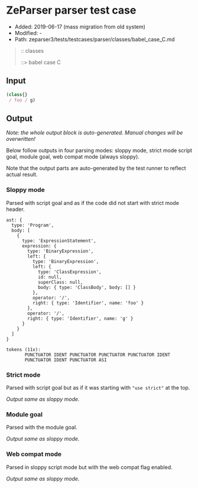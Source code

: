# ZeParser parser test case

- Added: 2019-06-17 (mass migration from old system)
- Modified: -
- Path: zeparser3/tests/testcases/parser/classes/babel_case_C.md

> :: classes
>
> ::> babel case C

## Input

`````js
(class{} 
 / foo / g)
`````

## Output

_Note: the whole output block is auto-generated. Manual changes will be overwritten!_

Below follow outputs in four parsing modes: sloppy mode, strict mode script goal, module goal, web compat mode (always sloppy).

Note that the output parts are auto-generated by the test runner to reflect actual result.

### Sloppy mode

Parsed with script goal and as if the code did not start with strict mode header.

`````
ast: {
  type: 'Program',
  body: [
    {
      type: 'ExpressionStatement',
      expression: {
        type: 'BinaryExpression',
        left: {
          type: 'BinaryExpression',
          left: {
            type: 'ClassExpression',
            id: null,
            superClass: null,
            body: { type: 'ClassBody', body: [] }
          },
          operator: '/',
          right: { type: 'Identifier', name: 'foo' }
        },
        operator: '/',
        right: { type: 'Identifier', name: 'g' }
      }
    }
  ]
}

tokens (11x):
       PUNCTUATOR IDENT PUNCTUATOR PUNCTUATOR PUNCTUATOR IDENT
       PUNCTUATOR IDENT PUNCTUATOR ASI
`````

### Strict mode

Parsed with script goal but as if it was starting with `"use strict"` at the top.

_Output same as sloppy mode._

### Module goal

Parsed with the module goal.

_Output same as sloppy mode._

### Web compat mode

Parsed in sloppy script mode but with the web compat flag enabled.

_Output same as sloppy mode._
